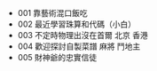 - 001 靠藝術混口飯吃
- 002 最近學習珠算和代碼（小白）
- 003 不定時物理出沒在首爾 北京 香港
- 004 歡迎探討自製菜譜 麻將 鬥地主
- 005 財神爺的忠實信徒

<!---
hi-jingxian/hi-jingxian is a ✨ special ✨ repository because its `README.md` (this file) appears on your GitHub profile.
You can click the Preview link to take a look at your changes.
--->
